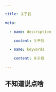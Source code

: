 ```yaml
---

title: 关于我

meta:

  - name: description

    content: 关于我

  - name: keywords

    content: 关于我

---
```


## 不知道说点啥

<YurImg src="/images/tooth.gif" alt="爱护牙齿" />